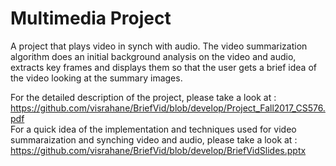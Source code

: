 # Multimedia Project
A project that plays video in synch with audio. The video summarization algorithm does an initial background analysis on the video and audio, extracts key frames and displays them so that the user gets a brief idea of the video looking at the summary images.

For the detailed description of the project, please take a look at : https://github.com/visrahane/BriefVid/blob/develop/Project_Fall2017_CS576.pdf
<br>
For a quick idea of the implementation and techniques used for video summaraization and synching video and audio, please take a look at : https://github.com/visrahane/BriefVid/blob/develop/BriefVidSlides.pptx

